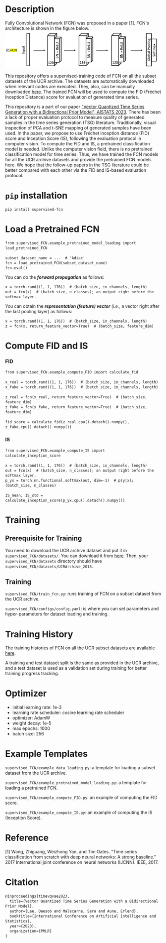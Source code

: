 # Description
Fully Convolutional Network (FCN) was proposed in a paper [1]. FCN's architecture is shown in the figure below. \
![Architecture of FCN](.imgs/fcn.png)

This repository offers a supervised-training code of FCN on all the subset datasets of the UCR archive. 
The datasets are automatically downloaded when relevant codes are executed. They, also, can be manually downloaded [here](https://figshare.com/articles/dataset/UCR_Archive_2018/21359775).
The trained FCN will be used to compute the FID (Fréchet Inception Distance) score for evaluation of generated time series.

This repository is a part of our paper ["Vector Quantized Time Series Generation with a Bidirectional Prior Model", AISTATS 2023](https://arxiv.org/abs/2303.04743). There has been a lack of proper evaluation protocol to measure quality of generated samples in the time series generation (TSG) literature. 
Traditionally, visual inspection of PCA and t-SNE mapping of generated samples have been used. In the paper, we propose to use Fréchet inception distance (FID) score and Inception Score (IS), following the evaluation protocol in computer vision. To compute the FID and IS, a pretrained classification model is needed. Unlike the computer vision field, there is no pretrained classification model for time series. Thus, we have trained the FCN models for all the UCR archive datasets and provide the pretrained FCN models here. 
We hope that the follow-up papers in the TSG literature could be better compared with each other via the FID and IS-based evaluation protocol.


# `pip` installation
```angular2html
pip install supervised-fcn
```

# Load a Pretrained FCN 
```angular2html
from supervised_FCN.example_pretrained_model_loading import load_pretrained_FCN

subset_dataset_name = ...  # 'Adiac'
fcn = load_pretrained_FCN(subset_dataset_name)
fcn.eval()
```
You can do the **_forward propagation_** as follows:
```angular2html
x = torch.rand((1, 1, 176))  # (batch_size, in_channels, length)
out = fcn(x)  # (batch_size, n_classes); an output right before the softmax layer.
```
You can obtain the _**representation (feature) vector**_ (_i.e.,_ a vector right after the last pooling layer) as follows:
```angular2html
x = torch.rand((1, 1, 176))  # (batch_size, in_channels, length)
z = fcn(x, return_feature_vector=True)  # (batch_size, feature_dim)
```

# Compute FID and IS
### FID
```angular2html
from supervised_FCN.example_compute_FID import calculate_fid

x_real = torch.rand((1, 1, 176))  # (batch_size, in_channels, length)
x_fake = torch.rand((1, 1, 176))  # (batch_size, in_channels, length)

z_real = fcn(x_real, return_feature_vector=True)  # (batch_size, feature_dim)
z_fake = fcn(x_fake, return_feature_vector=True)  # (batch_size, feature_dim)

fid_score = calculate_fid(z_real.cpu().detach().numpy(), z_fake.cpu().detach().numpy())
```

### IS
```angular2html
from supervised_FCN.example_compute_IS import calculate_inception_score

x = torch.rand((1, 1, 176))  # (batch_size, in_channels, length)
out = fcn(x)  # (batch_size, n_classes); an output right before the softmax layer.
p_yx = torch.nn.functional.softmax(out, dim=-1)  # p(y|x); (batch_size, n_classes)

IS_mean, IS_std = calculate_inception_score(p_yx.cpu().detach().numpy())
```

# Training

## Prerequisite for Training
You need to download the UCR archive dataset and put it in `supervised_FCN/datasets/`. You can download it from [here](https://studntnu-my.sharepoint.com/:u:/g/personal/daesool_ntnu_no/EUVHWAlJRrZBnCZMAOdTR-cB3m_LP7Q10Y78meuzUAuIBQ?e=h9aGhi).
Then, your `supervised_FCN/datasets` directory should have `supervised_FCN/datasets/UCRArchive_2018`.

## Training
`supervised_FCN/train_fcn.py`: runs training of FCN on a subset dataset from the UCR archive.

`supervised_FCN/configs/config.yaml`: is where you can set parameters and hyper-parameters for dataset loading and training. 

# Training History
The training histories of FCN on all the UCR subset datasets are available [here](https://wandb.ai/daesoolee/supervised-FCN?workspace=user-daesoolee).

A training and test dataset split is the same as provided in the UCR archive, and a test dataset is used as a validation set during training for better training progress tracking.

# Optimizer
- initial learning rate: 1e-3
- learning rate scheduler: cosine learning rate scheduler
- optimizer: AdamW
- weight decay: 1e-5
- max epochs: 1000
- batch size: 256

# Example Templates
`supervised_FCN/example_data_loading.py`: a template for loading a subset dataset from the UCR archive.

`supervised_FCN/example_pretrained_model_loading.py`: a template for loading a pretrained FCN.

`supervised_FCN/example_compute_FID.py`: an example of computing the FID score.

`supervised_FCN/example_compute_IS.py`: an example of computing the IS (Inception Score).

# Reference
[1] Wang, Zhiguang, Weizhong Yan, and Tim Oates. "Time series classification from scratch with deep neural networks: A strong baseline." 2017 International joint conference on neural networks (IJCNN). IEEE, 2017.

# Citation
```
@inproceedings{timevqvae2023,
  title={Vector Quantized Time Series Generation with a Bidirectional Prior Model},
  author={Lee, Daesoo and Malacarne, Sara and Aune, Erlend},
  booktitle={International Conference on Artificial Intelligence and Statistics},
  year={2023},
  organization={PMLR}
}
```